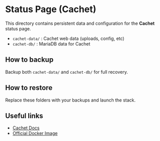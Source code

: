 # Status Page (Cachet)

This directory contains persistent data and configuration for the **Cachet** status page.

- `cachet-data/` : Cachet web data (uploads, config, etc)
- `cachet-db/`   : MariaDB data for Cachet

## How to backup
Backup both `cachet-data/` and `cachet-db/` for full recovery.

## How to restore
Replace these folders with your backups and launch the stack.

## Useful links
- [Cachet Docs](https://docs.cachethq.io/)
- [Official Docker Image](https://hub.docker.com/r/cachethq/docker)

